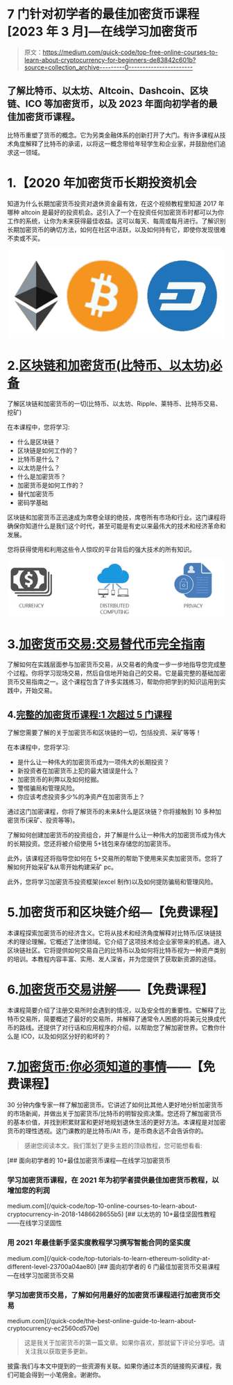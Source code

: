 # 7 门针对初学者的最佳加密货币课程[2023 年 3 月]—在线学习加密货币

> 原文：<https://medium.com/quick-code/top-free-online-courses-to-learn-about-cryptocurrency-for-beginners-de83842c601b?source=collection_archive---------0----------------------->

## 了解比特币、以太坊、Altcoin、Dashcoin、区块链、ICO 等加密货币，以及 2023 年面向初学者的最佳加密货币课程。

比特币重塑了货币的概念。它为另类金融体系的创新打开了大门。有许多课程从技术角度解释了比特币的承诺，以将这一概念带给年轻学生和企业家，并鼓励他们追求这一领域。

# 1.【2020 年加密货币长期投资机会

知道为什么长期加密货币投资对退休资金最有效，在这个视频教程里知道 2017 年哪种 altcoin 是最好的投资机会。这引入了一个在投资任何加密货币时都可以为你工作的系统，让你为未来获得最佳收益。这可以每天、每周或每月进行。了解识别长期加密货币的确切方法，如何在社区中活跃，以及如何持有它，即使你发现很难不卖或不买。

![](img/6acc46a98ad2abb5b76e722a47d3a8b1.png)

# 2.[区块链和加密货币(比特币、以太坊)必备](https://www.eduonix.com/blockchain-and-cryptocurrency-bitcoin-ethereum-essentials/UHJvZHVjdC0zMjMyMDA=)

了解区块链和加密货币的一切(比特币、以太坊、Ripple、莱特币、比特币交易、挖矿)

在本课程中，您将学习:

*   什么是区块链？
*   区块链是如何工作的？
*   比特币是什么？
*   以太坊是什么？
*   什么是加密货币？
*   加密货币是如何工作的？
*   替代加密货币
*   密码学基础

区块链和加密货币正迅速成为席卷全球的绝技，席卷所有市场和行业。这门课程将确保你知道什么是我们这个时代，甚至可能是有史以来最伟大的技术和经济革命和发展。

您将获得使用和利用这些令人惊叹的平台背后的强大技术的所有知识。

![](img/5cb695d3a7ac33e6f10fe0635226206e.png)

# 3.[加密货币交易:交易替代币完全指南](https://click.linksynergy.com/deeplink?id=Fh5UMknfYAU&mid=39197&u1=quickcode&murl=https%3A%2F%2Fwww.udemy.com%2Fcryptocurrency-trading%2F)

了解如何在实践层面参与加密货币交易，从交易者的角度一步一步地指导您完成整个过程。你将学习现场交易，然后自信地开始自己的交易。它是最完整的基础加密货币交易指南之一。这个课程包含了许多实践练习，帮助你把学到的知识运用到实践中，开始交易。

## 4.[完整的加密货币课程:1 次超过 5 门课程](https://click.linksynergy.com/deeplink?id=Fh5UMknfYAU&mid=39197&u1=quickcode&murl=https%3A%2F%2Fwww.udemy.com%2Fcourse%2Fthe-complete-cryptocurrency-course-more-than-5-courses-in-1%2F)

了解您需要了解的关于加密货币和区块链的一切，包括投资、采矿等等！

在本课程中，您将学习:

*   是什么让一种伟大的加密货币成为一项伟大的长期投资？
*   新投资者在加密货币上犯的最大错误是什么？
*   加密货币的利弊以及如何挖掘。
*   警惕骗局和管理风险。
*   你应该考虑投资多少%的净资产在加密货币上？

通过这门加密课程，你将了解货币的未来&什么是区块链？你将接触到 10 多种加密货币(采矿、投资等等)。

了解如何创建加密货币的投资组合，并了解是什么让一种伟大的加密货币成为伟大的长期投资。您还将被介绍使用 5+钱包来存储您的加密货币。

此外，该课程还将指导您如何在 5+交易所的帮助下使用来买卖加密货币。您将了解如何开始采矿&从零开始构建采矿 pc。

此外，您将学习加密货币投资框架(excel 制作)以及如何提防骗局和管理风险。

# 5.加密货币和区块链介绍—【免费课程】

本课程探索加密货币的经济含义。它将从技术和经济角度解释对比特币/区块链技术的理论理解。它概述了法律领域。它介绍了这项技术给企业家带来的机遇。进入区块链社区。它将提供如何交易自己的比特币以及如何将比特币视为一种资产类别的培训。本教程内容丰富、实用、发人深省，并为您提供了获取新资源的途径。

# 6.[加密货币交易讲解](https://click.linksynergy.com/deeplink?id=Fh5UMknfYAU&mid=39197&u1=quickcode&murl=https%3A%2F%2Fwww.udemy.com%2Fbabtrading%2F)——【免费课程】

本课程简要介绍了注册交易所时会遇到的情况，以及安全性的重要性。它解释了比特币交易所，简要概述了最好的交易所，并解释了通常令人困惑的将美元兑换成代币的路线。还提供了对行话和应用程序的介绍，以帮助您了解加密世界。它教你什么是 ICO，以及如何区分好的和坏的？

# 7.[加密货币:你必须知道的事情](https://click.linksynergy.com/deeplink?id=Fh5UMknfYAU&mid=39197&u1=quickcode&murl=https%3A%2F%2Fwww.udemy.com%2Fcryptocurrency-all-you-need-to-know%2F)——【免费课程】

30 分钟内像专家一样了解加密货币。它讲述了如何比其他人更好地分析加密货币的市场新闻，并做出关于加密货币/比特币的明智投资决策。您还将了解加密货币的基本价值，并找到积累财富和更好地规划退休生活的更好方法。本课程是对加密货币的理性透视。这门课教的是比特币/Alt 币，是币商永远不会告诉你的。

> 感谢您阅读本文。我们策划了更多主题的顶级教程，您可能想看看:

[](/quick-code/top-10-online-courses-to-learn-about-cryptocurrency-in-2018-1486628655b5) [## 面向初学者的 10+最佳加密货币课程—在线学习加密货币

### 学习加密货币课程，在 2021 年为初学者提供最佳加密货币教程，以增加您的利润

medium.com](/quick-code/top-10-online-courses-to-learn-about-cryptocurrency-in-2018-1486628655b5) [](/quick-code/top-tutorials-to-learn-ethereum-solidity-at-different-level-23700a04ae80) [## 以太坊的 10+最佳坚固性教程——在线学习坚固性

### 用 2021 年最佳新手坚实度教程学习撰写智能合同的坚实度

medium.com](/quick-code/top-tutorials-to-learn-ethereum-solidity-at-different-level-23700a04ae80) [](/quick-code/the-best-online-guide-to-learn-about-cryptocurrency-ec2560cd570e) [## 面向初学者的 6 门最佳加密货币交易课程—在线学习加密货币交易

### 学习加密货币交易，了解如何用最好的加密货币课程进行加密货币交易

medium.com](/quick-code/the-best-online-guide-to-learn-about-cryptocurrency-ec2560cd570e) 

> 这是我关于加密货币的第一篇文章。如果你喜欢，那就留下评论分享吧。请关注我以获取更多更新。

披露:我们与本文中提到的一些资源有关联。如果你通过本页的链接购买课程，我们可能会得到一小笔佣金。谢谢你。